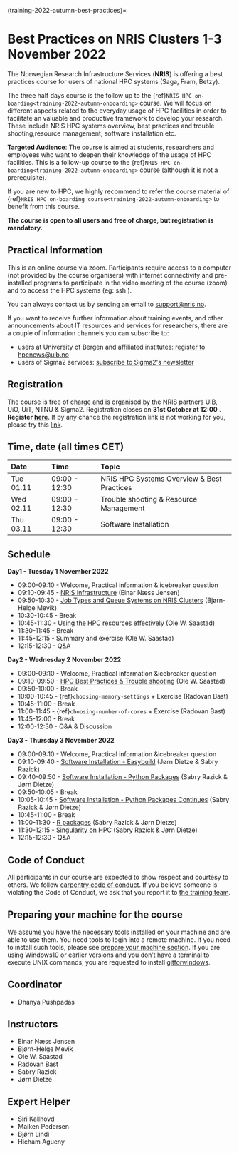 (training-2022-autumn-best-practices)=


# Best Practices on NRIS Clusters 1-3 November 2022

The Norwegian Research Infrastructure Services (**NRIS**) is offering
a best practices course for users of national HPC systems (Saga, Fram, Betzy).

The three half days course is the follow up to the 
{ref}`NRIS HPC on-boarding<training-2022-autumn-onboarding>`
course. We will focus on different aspects related to the everyday usage
of HPC facilities in order to facilitate an valuable and productive framework
to develop your research. These include NRIS HPC systems overview, best practices 
and trouble shooting,resource management, software installation etc.

**Targeted Audience**: The course is aimed at students, researchers and employees
who want to deepen their knowledge of the usage of HPC facilities. This is a follow-up
course to the {ref}`NRIS HPC on-boarding<training-2022-autumn-onboarding>` course
(although it is not a prerequisite).

If you are new to HPC, we highly recommend to refer the course material of
 {ref}`NRIS HPC on-boarding course<training-2022-autumn-onboarding>` to benefit from this course.

**The course is open to all users and free of charge, but registration is mandatory.** 

## **Practical Information**

This is an online course via zoom. Participants require access to a computer
(not provided by the course organisers) with internet connectivity and
pre-installed programs to participate in the video meeting of the course (zoom) and to access the HPC systems (eg: ssh ).

You can always contact us by sending an email to [support@nris.no](mailto:support@nris.no).

If you want to receive further information about training events, and other announcements about IT resources
 and services for researchers, there are a couple of information channels you can subscribe to:
- users at University of Bergen and affiliated institutes: [register to hpcnews@uib.no](https://mailman.uib.no/listinfo/hpcnews)
- users of Sigma2 services: [subscribe to Sigma2's newsletter](https://sigma2.us13.list-manage.com/subscribe?u=4fd109ad79a5dca6dde7e4997&id=59b164c7b6)

## **Registration**

The course is free of charge and is organised by the NRIS partners UiB, UiO, UiT, NTNU & Sigma2. Registration closes on **31st October at 12:00** .
**Register [here](https://skjemaker.app.uib.no/view.php?id=13058309)**. If by any chance the registration link is not working for you, please try this [link](https://skjemaker.h.uib.no/view.php?id=13058309).

## Time, date (all times CET)
|   Date    |  Time   |  Topic	|
| :----------- | :----------- | :---------- |
| Tue 01.11    | 09:00 - 12:30 | NRIS HPC Systems Overview & Best Practices |
| Wed 02.11    | 09:00 - 12:30 | Trouble shooting & Resource Management |
| Thu 03.11    | 09:00 - 12:30 | Software Installation |

## Schedule
  
**Day1 - Tuesday 1 November 2022**

- 09:00-09:10 - Welcome, Practical information & icebreaker question
- 09:10-09:45 - [NRIS Infrastructure](https://drive.google.com/drive/folders/1XkQeEzYv_aNWNSlVeZuRurHv5L8HgTIH) (Einar Næss Jensen)
- 09:50-10:30 - [Job Types and Queue Systems on NRIS Clusters](https://drive.google.com/drive/folders/1XkQeEzYv_aNWNSlVeZuRurHv5L8HgTIH) (Bjørn-Helge Mevik)
- 10:30-10:45 - Break
- 10:45-11:30 - [Using the HPC resources effectively](https://drive.google.com/drive/folders/1XkQeEzYv_aNWNSlVeZuRurHv5L8HgTIH) (Ole W. Saastad)
- 11:30-11:45 - Break
- 11:45-12:15 - Summary and exercise (Ole W. Saastad)
- 12:15-12:30 - Q&A

**Day2 - Wednesday 2 November 2022**
- 09:00-09:10 - Welcome, Practical information &icebreaker question
- 09:10-09:50 - [HPC Best Practices & Trouble shooting](https://drive.google.com/drive/folders/1XkQeEzYv_aNWNSlVeZuRurHv5L8HgTIH) (Ole W. Saastad)
- 09:50-10:00 - Break
- 10:00-10:45 - {ref}`choosing-memory-settings` + Exercise (Radovan Bast)
- 10:45-11:00 - Break
- 11:00-11:45 - {ref}`choosing-number-of-cores` + Exercise (Radovan Bast)
- 11:45-12:00 - Break
- 12:00-12:30 - Q&A & Discussion 

**Day3 - Thursday 3 November 2022**
- 09:00-09:10 - Welcome, Practical information &icebreaker question
- 09:10-09:40 - [Software Installation - Easybuild](https://documentation.sigma2.no/software/userinstallsw/easybuild.html) (Jørn Dietze & Sabry Razick)
- 09:40-09:50 - [Software Installation - Python Packages](https://documentation.sigma2.no/software/userinstallsw/python.html) (Sabry Razick & Jørn Dietze)
- 09:50-10:05 - Break
- 10:05-10:45 - [Software Installation - Python Packages Continues](https://documentation.sigma2.no/software/userinstallsw/python.html) (Sabry Razick & Jørn Dietze)
- 10:45-11:00 - Break
- 11:00-11:30 - [R packages](https://documentation.sigma2.no/software/userinstallsw/R.html) (Sabry Razick & Jørn Dietze)
- 11:30-12:15 - [Singularity on HPC](https://documentation.sigma2.no/software/containers.html) (Sabry Razick & Jørn Dietze)
- 12:15-12:30 - Q&A 

## Code of Conduct

All participants in our course are expected to show respect and courtesy to
others. We follow [carpentry code of
conduct](https://docs.carpentries.org/topic_folders/policies/code-of-conduct.html#code-of-conduct-detailed-view).
If you believe someone is violating the Code of Conduct, we ask that you report
it to [the training team](mailto:training@nris.no).

## Preparing your machine for the course

We assume you have the necessary tools installed on your machine and are able
to use them. You need tools to login into a remote machine. If you
need to install such tools, please see [prepare your machine
section](https://wiki.uib.no/hpcdoc/index.php/HPC_and_NIRD_toolkit_course_fall_2020#Preparing_your_machine_for_the_course). If you are using Windows10 or earlier versions and you don’t have a terminal to execute UNIX commands, you are requested to install [gitforwindows](https://gitforwindows.org/). 

## Coordinator 

- Dhanya Pushpadas

## Instructors

- Einar Næss Jensen
- Bjørn-Helge Mevik
- Ole W. Saastad
- Radovan Bast
- Sabry Razick
- Jørn Dietze

## Expert Helper

- Siri Kallhovd
- Maiken Pedersen
- Bjørn Lindi
- Hicham Agueny
